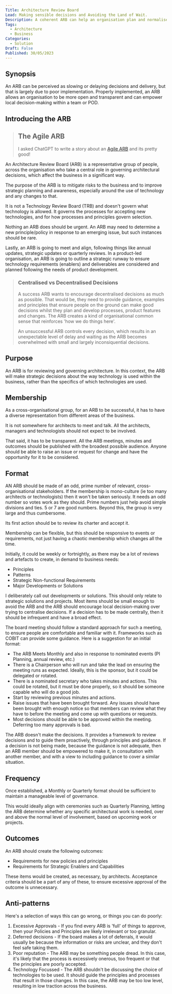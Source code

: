 ```yaml
---
Title: Architecture Review Board
Lead: Making sensible decisions and Avoiding the Land of Wait.
Description: A coherent ARB can help an organisation plan and normalise technology decisions. It can also create a situation where nothing happens and work goes to die.
Tags:
  - Architecture
  - Business
Categories:
  - Solution
Draft: False
Published: 30/05/2023
---
```

## Synopsis

An ARB can be perceived as slowing or delaying decisions and delivery, but that is largely due to poor implementation. Properly implemented, an ARB allows an organisation to be more open and transparent and can empower local decision-making within a team or POD.

## Introducing the ARB

> ## The Agile ARB
>
> I asked ChatGPT to write a story about an [Agile ARB](xref:the-agile-arb) and its pretty good!

An Architecture Review Board (ARB) is a representative group of people, across the organisation who take a central role in governing architectural decisions, which affect the business in a significant way.

The purpose of the ARB is to mitigate risks to the business and to improve strategic planning and awareness, especially around the use of technology and any changes to that.

It is not a Technology Review Board (TRB) and doesn't govern what technology is allowed. It governs the processes for accepting new technologies, and for how processes and principles govern selection.

Nothing an ARB does should be urgent. An ARB may need to determine a new principle/policy in response to an emerging issue, but such instances should be rare.

Lastly, an ARB is going to meet and align, following things like annual updates, strategic updates or quarterly reviews. In a product-led organisation, an ARB is going to outline a strategic runway to ensure technology requirements (enablers) and deliverables are considered and planned following the needs of product development.

> ### Centralised vs Decentralised Decisions
>
> A success ARB wants to encourage decentralised decisions as much as possible. That would be, they need to provide guidance, examples and principles that ensure people on the ground can make good decisions whilst they plan and develop processes, product features and changes. The ARB creates a kind of organisational common sense that reinforces 'how we do things here'.
>
> An unsuccessful ARB controls every decision, which results in an unexpectable level of delay and waiting as the ARB becomes overwhelmed with small and largely inconsiquential decisions.

## Purpose

An ARB is for reviewing and governing architecture. In this context, the ARB will make strategic decisions about the way technology is used within the business, rather than the specifics of which technologies are used.

## Membership

As a cross-organisational group, for an ARB to be successful, it has to have a diverse representation from different areas of the business.

It is not somewhere for architects to meet and talk. All the architects, managers and technologists should not expect to be involved.

That said, it has to be transparent. All the ARB meetings, minutes and outcomes should be published with the broadest possible audience. Anyone should be able to raise an issue or request for change and have the opportunity for it to be considered.

## Format

AN ARB should be made of an odd, prime number of relevant, cross-organisational stakeholders. If the membership is mono-culture (ie too many architects or technologists) then it won't be taken seriously. It needs an odd number so votes work as they should. Prime numbers just help avoid simple divisions and ties. 5 or 7 are good numbers. Beyond this, the group is very large and thus cumbersome.

Its first action should be to review its charter and accept it.

Membership can be flexible, but this should be responsive to events or requirements, not just having a chaotic membership which changes all the time.

Initially, it could be weekly or fortnightly, as there may be a lot of reviews and artefacts to create, in demand to business needs:

* Principles
* Patterns
* Strategic Non-functional Requirements
* Major Developments or Solutions

I deliberately call out developments or solutions. This should only relate to strategic solutions and projects. Most items should be small enough to avoid the ARB and the ARB should encourage local decision-making over trying to centralise decisions. If a decision has to be made centrally, then it should be infrequent and have a broad effect.

The board meeting should follow a standard approach for such a meeting, to ensure people are comfortable and familiar with it. Frameworks such as COBIT can provide some guidance. Here is a suggestion for an initial format:

* The ARB Meets Monthly and also in response to nominated events (PI Planning, annual review, etc.)
* There is a Chairperson who will run and take the lead on ensuring the meeting runs as expected. Ideally, this is the sponsor, but it could be delegated or rotated.
* There is a nominated secretary who takes minutes and actions. This could be rotated, but it must be done properly, so it should be someone capable who will do a good job.
* Start by reviewing previous minutes and actions.
* Raise issues that have been brought forward. Any issues should have been brought with enough notice so that members can review what they have to before the meeting and come up with questions or requests.
* Most decisions should be able to be approved within the meeting. Deferring too many approvals is bad.

The ARB doesn't make the decisions. It provides a framework to review decisions and to guide them proactively, through principles and guidance. If a decision is not being made, because the guidance is not adequate, then an ARB member should be empowered to make it, in consultation with another member, and with a view to including guidance to cover a similar situation.

## Frequency

Once established, a Monthly or Quarterly format should be sufficient to maintain a manageable level of governance.

This would ideally align with ceremonies such as Quarterly Planning, letting the ARB determine whether any specific architectural work is needed, over and above the normal level of involvement, based on upcoming work or projects.

## Outcomes

An ARB should create the following outcomes:

* Requirements for new policies and principles
* Requirements for Strategic Enablers and Capabilities

These items would be created, as necessary, by architects. Acceptance criteria should be a part of any of these, to ensure excessive approval of the outcome is unnecessary.

## Anti-patterns

Here's a selection of ways this can go wrong, or things you can do poorly:

1. Excessive Approvals - If you find every ARB is 'full' of things to approve, then your Policies and Principles are likely irrelevant or too granular.
2. Deferred decisions - If the board makes a lot of deferrals, it would usually be because the information or risks are unclear, and they don't feel safe taking them.
3. Poor reputation - The ARB may be something people dread. In this case, it's likely that the process is excessively onerous, too frequent or that the principles are poorly accepted.
4. Technology Focussed - The ARB shouldn't be discussing the choice of technologies to be used. It should guide the principles and processes that result in those changes. In this case, the ARB may be too low level, resulting in low traction across the business.
